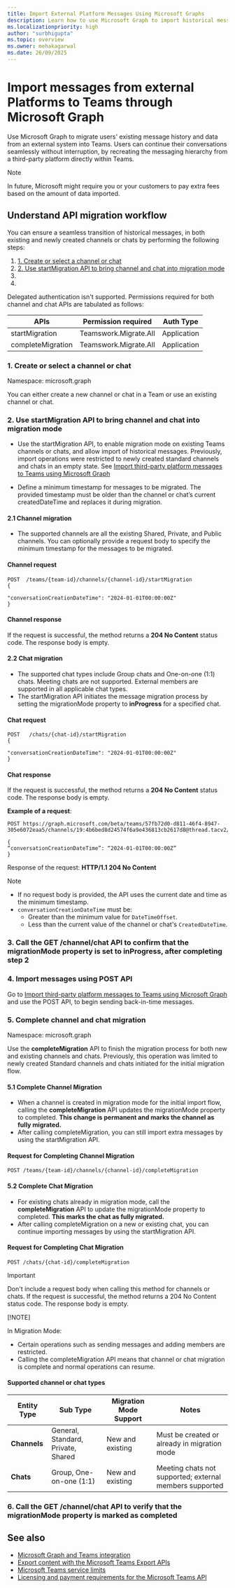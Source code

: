 ```yaml
---
title: Import External Platform Messages Using Microsoft Graphs
description: Learn how to use Microsoft Graph to import historical messages and data from all third-party platforms to Teams.
ms.localizationpriority: high
author: "surbhigupta"
ms.topic: overview
ms.owner: mehakagarwal
ms.date: 26/09/2025
---
```


# Import messages from external Platforms to Teams through Microsoft Graph

Use Microsoft Graph to migrate users' existing message history and data from an external system into Teams. Users can continue their conversations seamlessly without interruption, by recreating the messaging hierarchy from a third-party platform directly within Teams.

> [!NOTE]
> In future, Microsoft might require you or your customers to pay extra fees based on the amount of data imported.

## Understand API migration workflow

You can ensure a seamless transition of historical messages, in both existing and newly created channels or chats by performing the following steps:

1. [1. Create or select a channel or chat](#1-create-or-select-a-channel-or-chat)
1. [2. Use startMigration API to bring channel and chat into migration mode](#2-use-startmigration-api-to-bring-channel-and-chat-into-migration-mode)
1.
1.

Delegated authentication isn't supported. Permissions required for both channel and chat APIs are tabulated as follows:

|APIs |Permission required  |Auth Type  |
|---------|---------|---------|
|startMigration   |    Teamswork.Migrate.All |  Application |
|completeMigration | Teamswork.Migrate.All |   Application      |

### 1. Create or select a channel or chat

Namespace: microsoft.graph

You can either create a new channel or chat in a Team or use an existing channel or chat.

### 2. Use startMigration API to bring channel and chat into migration mode

* Use the startMigration API, to enable migration mode on existing Teams channels or chats, and allow import of historical messages. Previously, import operations were restricted to newly created standard channels and chats in an empty state. See [Import third-party platform messages to Teams using Microsoft Graph](import-external-messages-to-teams.md)

* Define a minimum timestamp for messages to be migrated. The provided timestamp must be older than the channel or chat’s current createdDateTime and replaces it during migration.

#### 2.1 Channel migration

* The supported channels are all the existing Shared, Private, and Public channels. You can optionally provide a request body to specify the minimum timestamp for the messages to be migrated.

#### Channel request

```HTTP
POST  /teams/{team-id}/channels/{channel-id}/startMigration
{
  
"conversationCreationDateTime": "2024-01-01T00:00:00Z"
}
```

#### Channel response

If the request is successful, the method returns a **204 No Content** status code. The response body is empty.

#### 2.2 Chat migration

* The supported chat types include Group chats and One-on-one (1:1) chats. Meeting chats are not supported. External members are supported in all applicable chat types.
* The startMigration API initiates the message migration process by setting the migrationMode property to **inProgress** for a specified chat.

#### Chat request

```HTTP
POST   /chats/{chat-id}/startMigration 
{
   
"conversationCreationDateTime": "2024-01-01T00:00:00Z"
}
```

#### Chat response

If the request is successful, the method returns a **204 No Content** status code. The response body is empty.

**Example of a request**:

```HTTP
POST https://graph.microsoft.com/beta/teams/57fb72d0-d811-46f4-8947-305e6072eaa5/channels/19:4b6bed8d24574f6a9e436813cb2617d8@thread.tacv2/startMigration 

{ 
“conversationCreationDateTime”: “2024-01-01T00:00:00Z” 
} 
```

Response of the request:
**HTTP/1.1 204 No Content**

> [!NOTE]
>
> * If no request body is provided, the API uses the current date and time as the minimum timestamp.
> * `conversationCreationDateTime` must be:
>   * Greater than the minimum value for `DateTimeOffset`.
>   * Less than the current value of the channel or chat's `CreatedDateTime`.

### 3. Call the GET /channel/chat API to confirm that the **migrationMode** property is set to **inProgress**, after completing step 2

### 4. Import messages using POST API

Go to [Import third-party platform messages to Teams using Microsoft Graph](import-external-messages-to-teams.md) and use the POST API, to begin sending back-in-time messages.

### 5. Complete channel and chat migration

Namespace: microsoft.graph

Use the **completeMigration** API to finish the migration process for both new and existing channels and chats. Previously, this operation was limited to newly created Standard channels and chats initiated for the initial migration flow.

#### 5.1 Complete Channel Migration

* When a channel is created in migration mode for the initial import flow, calling the **completeMigration** API updates the migrationMode property to completed. **This change is permanent and marks the channel as fully migrated.**
* After calling completeMigration, you can still import extra messages by using the startMigration API.

#### Request for Completing Channel Migration

```HTTP
POST /teams/{team-id}/channels/{channel-id}/completeMigration 
```

#### 5.2 Complete Chat Migration

* For existing chats already in migration mode, call the **completeMigration** API to update the migrationMode property to completed. **This marks the chat as fully migrated.**
* After calling completeMigration on a new or existing chat, you can continue importing messages by using the startMigration API.

#### Request for Completing Chat Migration

```HTTP
POST /chats/{chat-id}/completeMigration 
```

> [!IMPORTANT]
> Don't include a request body when calling this method for channels or chats. If the request is successful, the method returns a 204 No Content status code. The response body is empty.
>
> [!NOTE]
>
> In Migration Mode:
>
> * Certain operations such as sending messages and adding members are restricted.
> * Calling the completeMigration API means that channel or chat migration is complete and normal operations can resume.

#### Supported channel or chat types

|Entity Type |Sub Type  |Migration Mode Support |Notes|
|---------|---------|---------|---------|
|**Channels**   |  General, Standard, Private, Shared   | New and existing  |  Must be created or already in migration mode    |
|**Chats**    |   Group, One-on-one (1:1)   | New and existing  | Meeting chats not supported; external members supported        |

### 6. Call the GET /channel/chat API to verify that the migrationMode property is marked as **completed**

## See also

* [Microsoft Graph and Teams integration](/graph/teams-concept-overview)
* [Export content with the Microsoft Teams Export APIs](/microsoftteams/export-teams-content)
* [Microsoft Teams service limits](/graph/throttling-limits#microsoft-teams-service-limits)
* [Licensing and payment requirements for the Microsoft Teams API](/graph/teams-licenses)

